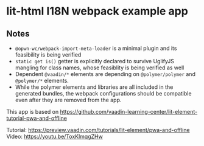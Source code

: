 # lit-html I18N webpack example app

## Notes
- `@opwn-wc/webpack-import-meta-loader` is a minimal plugin and its feasibility is being verified
- `static get is()` getter is explicitly declared to survive UglifyJS mangling for class names, whose feasiblity is being verified as well
- Dependent `@vaadin/*` elements are depending on `@polymer/polymer` and `@polymer/*` elements.
- While the polymer elements and libraries are all included in the generated bundles, the webpack configurations should be compatible even after they are removed from the app.

This app is based on https://github.com/vaadin-learning-center/lit-element-tutorial-pwa-and-offline

Tutorial: https://preview.vaadin.com/tutorials/lit-element/pwa-and-offline
Video: https://youtu.be/ToxKlmqgZHw
